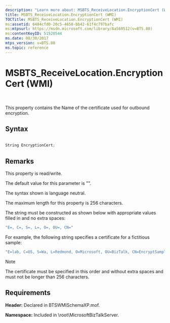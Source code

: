 ```yaml
---
description: "Learn more about: MSBTS_ReceiveLocation.EncryptionCert (WMI)"
title: MSBTS_ReceiveLocation.EncryptionCert (WMI)
TOCTitle: MSBTS_ReceiveLocation.EncryptionCert (WMI)
ms:assetid: 6484cfd0-20c5-4650-bb42-61f4c797bafc
ms:mtpsurl: https://msdn.microsoft.com/library/Aa560512(v=BTS.80)
ms:contentKeyID: 51528544
ms.date: 08/30/2017
mtps_version: v=BTS.80
ms.topic: reference
---
```


# MSBTS\_ReceiveLocation.EncryptionCert (WMI)

 

This property contains the Name of the certificate used for outbound encryption.

## Syntax

```C#
  
String EncryptionCert;  
```

## Remarks

This property is read/write.

The default value for this parameter is "".

The syntax shown is language neutral.

The maximum length for this property is 256 characters.

The string must be constructed as shown below with appropriate values filled in and no extra spaces:

```C#
"E=, C=, S=, L=, O=, OU=, CN="  
```

For example, the following string specifies a certificate for a fictitious sample:

```C#
"E=lab, C=US, S=Wa, L=Redmond, O=Microsoft, OU=BizTalk, CN=EncryptSample"  
```


> [!NOTE]
> <P>The certificate must be specified in this order and without extra spaces and must not be longer than 256 characters.</P>



## Requirements

**Header:** Declared in BTSWMISchemaXP.mof.

**Namespace:** Included in \\root\\MicrosoftBizTalkServer.

